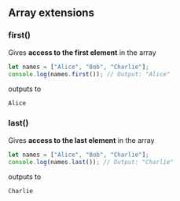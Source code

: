 ## Array extensions

### first()

Gives **access to the first element** in the array

````JavaScript
let names = ["Alice", "Bob", "Charlie"];
console.log(names.first()); // Output: "Alice"
````
outputs to 
````
Alice
````

### last()

Gives **access to the last element** in the array

````JavaScript
let names = ["Alice", "Bob", "Charlie"];
console.log(names.last()); // Output: "Charlie"
````
outputs to 
````
Charlie
````


